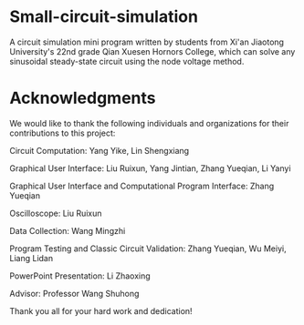 # Small-circuit-simulation
A circuit simulation mini program written by students from Xi'an Jiaotong University's 22nd grade Qian Xuesen Hornors College, which can solve any sinusoidal steady-state circuit using the node voltage method.
# Acknowledgments
We would like to thank the following individuals and organizations for their contributions to this project:

Circuit Computation: Yang Yike, Lin Shengxiang

Graphical User Interface: Liu Ruixun, Yang Jintian, Zhang Yueqian, Li Yanyi

Graphical User Interface and Computational Program Interface: Zhang Yueqian

Oscilloscope: Liu Ruixun

Data Collection: Wang Mingzhi

Program Testing and Classic Circuit Validation: Zhang Yueqian, Wu Meiyi, Liang Lidan

PowerPoint Presentation: Li Zhaoxing

Advisor: Professor Wang Shuhong


Thank you all for your hard work and dedication!
